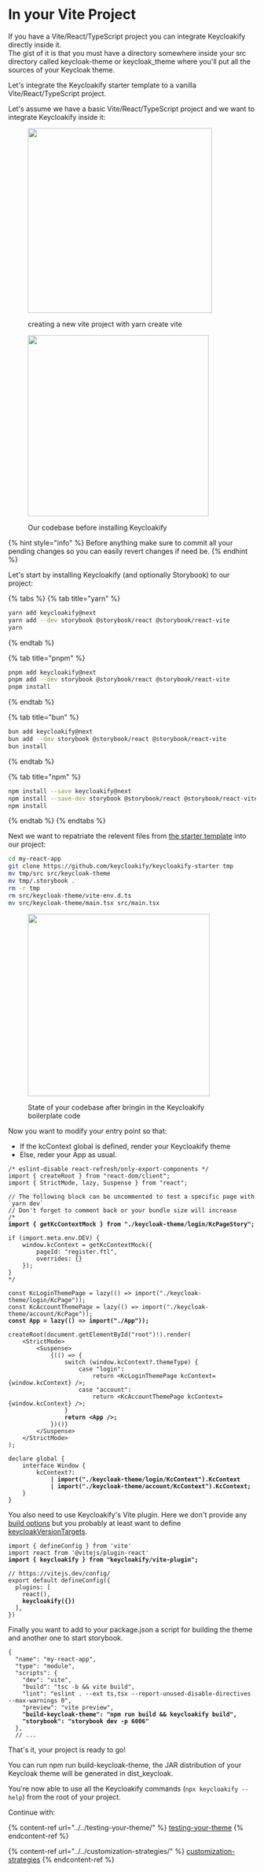 # In your Vite Project

If you have a Vite/React/TypeScript project you can integrate Keycloakify directly inside it.  \
The gist of it is that you must have a directory somewhere inside your src directory called keycloak-theme or keycloak\_theme where you'll put all the sources of your Keycloak theme. &#x20;

Let's integrate the Keycloakify starter template to a vanilla Vite/React/TypeScript project.

Let's assume we have a basic Vite/React/TypeScript project and we want to integrate Keycloakify inside it:

<figure><img src="../../.gitbook/assets/image (56).png" alt="" width="375"><figcaption><p>creating a new vite project with yarn create vite</p></figcaption></figure>

<figure><img src="../../.gitbook/assets/image (57).png" alt="" width="368"><figcaption><p>Our codebase before installing Keycloakify</p></figcaption></figure>

{% hint style="info" %}
Before anything make sure to commit all your pending changes so you can easily revert changes if need be.
{% endhint %}

Let's start by installing Keycloakify (and optionally Storybook) to our project:

{% tabs %}
{% tab title="yarn" %}
```bash
yarn add keycloakify@next
yarn add --dev storybook @storybook/react @storybook/react-vite
yarn
```
{% endtab %}

{% tab title="pnpm" %}
```bash
pnpm add keycloakify@next 
pnpm add --dev storybook @storybook/react @storybook/react-vite
pnpm install
```
{% endtab %}

{% tab title="bun" %}
```bash
bun add keycloakify@next
bun add --dev storybook @storybook/react @storybook/react-vite
bun install
```
{% endtab %}

{% tab title="npm" %}
```bash
npm install --save keycloakify@next
npm install --save-dev storybook @storybook/react @storybook/react-vite
npm install
```
{% endtab %}
{% endtabs %}

Next we want to repatriate the relevent files from [the starter template](https://github.com/keycloakify/keycloakify-starter) into our project:

```bash
cd my-react-app
git clone https://github.com/keycloakify/keycloakify-starter tmp
mv tmp/src src/keycloak-theme
mv tmp/.storybook .
rm -r tmp
rm src/keycloak-theme/vite-env.d.ts
mv src/keycloak-theme/main.tsx src/main.tsx
```

<figure><img src="../../.gitbook/assets/image (58).png" alt="" width="370"><figcaption><p>State of your codebase after bringin in the Keycloakify boilerplate code</p></figcaption></figure>

Now you want to modify your entry point so that: &#x20;

* If the kcContext global is defined, render your Keycloakify theme
* Else, reder your App as usual. &#x20;

<pre class="language-tsx" data-title="src/main.tsx"><code class="lang-tsx">/* eslint-disable react-refresh/only-export-components */
import { createRoot } from "react-dom/client";
import { StrictMode, lazy, Suspense } from "react";

// The following block can be uncommented to test a specific page with `yarn dev`
// Don't forget to comment back or your bundle size will increase
/*
<strong>import { getKcContextMock } from "./keycloak-theme/login/KcPageStory";
</strong>
if (import.meta.env.DEV) {
    window.kcContext = getKcContextMock({
        pageId: "register.ftl",
        overrides: {}
    });
}
*/

const KcLoginThemePage = lazy(() => import("./keycloak-theme/login/KcPage"));
const KcAccountThemePage = lazy(() => import("./keycloak-theme/account/KcPage"));
<strong>const App = lazy(() => import("./App"));
</strong>
createRoot(document.getElementById("root")!).render(
    &#x3C;StrictMode>
        &#x3C;Suspense>
            {(() => {
                switch (window.kcContext?.themeType) {
                    case "login":
                        return &#x3C;KcLoginThemePage kcContext={window.kcContext} />;
                    case "account":
                        return &#x3C;KcAccountThemePage kcContext={window.kcContext} />;
                }
<strong>                return &#x3C;App />;
</strong>            })()}
        &#x3C;/Suspense>
    &#x3C;/StrictMode>
);

declare global {
    interface Window {
        kcContext?:
<strong>            | import("./keycloak-theme/login/KcContext").KcContext
</strong><strong>            | import("./keycloak-theme/account/KcContext").KcContext;
</strong>    }
}
</code></pre>

You also need to use Keycloakify's Vite plugin. Here we don't provide any [build options](../../build-options/) but you probably at least want to define [keycloakVersionTargets](../../build-options/keycloakversiontargets.md).

<pre class="language-tsx" data-title="vite.config.ts"><code class="lang-tsx">import { defineConfig } from 'vite'
import react from '@vitejs/plugin-react'
<strong>import { keycloakify } from "keycloakify/vite-plugin";
</strong>
// https://vitejs.dev/config/
export default defineConfig({
  plugins: [
    react(), 
<strong>    keycloakify({})
</strong>  ],
})
</code></pre>

Finally you want to add to your package.json a script for building the theme and another one to start storybook.

<pre class="language-json" data-title="package.json"><code class="lang-json">{
  "name": "my-react-app",
  "type": "module",
  "scripts": {
    "dev": "vite",
    "build": "tsc -b &#x26;&#x26; vite build",
    "lint": "eslint . --ext ts,tsx --report-unused-disable-directives --max-warnings 0",
    "preview": "vite preview",
<strong>    "build-keycloak-theme": "npm run build &#x26;&#x26; keycloakify build",
</strong><strong>    "storybook": "storybook dev -p 6006"
</strong>  },
  // ...
</code></pre>

That's it, your project is ready to go! &#x20;

You can run npm run build-keycloak-theme, the JAR distribution of your Keycloak theme will be generated in dist\_keycloak.

You're now able to use all the Keycloakify commands (`npx keycloakify --help`) from the root of your project.

Continue with:

{% content-ref url="../../testing-your-theme/" %}
[testing-your-theme](../../testing-your-theme/)
{% endcontent-ref %}

{% content-ref url="../../customization-strategies/" %}
[customization-strategies](../../customization-strategies/)
{% endcontent-ref %}
